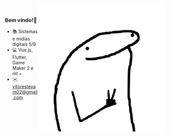 
<img align="right" src="./image/image.svg" width="400"/>
<br/>

### Bem vindo!👻 

- 📚 Sistemas e mídias digitais 5/9
- 💻 Vue.js, Flutter, Game Maker 2 e mt + 
- ✉️ vitorestevam02@gmail.com
